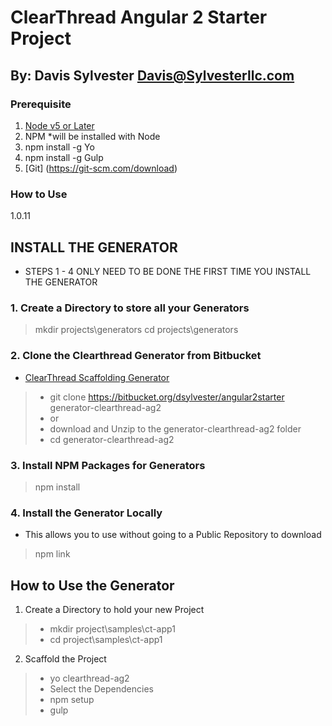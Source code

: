 # ClearThread Angular 2 Starter Project
## By:   Davis Sylvester <Davis@Sylvesterllc.com>

### Prerequisite

1.  [Node v5 or Later](https://nodejs.org/en/)
1.  NPM *will be installed with Node
1.  npm install -g Yo
1.  npm install -g Gulp
4.  [Git] (https://git-scm.com/download)


### How to Use
1.0.11

## INSTALL THE GENERATOR 
* STEPS 1 - 4 ONLY NEED TO BE DONE THE FIRST TIME YOU INSTALL THE GENERATOR

### 1.  Create a Directory to store all your Generators
> mkdir projects\generators
> cd projects\generators

### 2. Clone the Clearthread Generator from Bitbucket
* [ClearThread Scaffolding Generator](https://bitbucket.org/dsylvester/angular2starter)
> *  git clone https://bitbucket.org/dsylvester/angular2starter generator-clearthread-ag2
> *   or 
> *  download and Unzip to the generator-clearthread-ag2 folder 
> *  cd generator-clearthread-ag2

### 3. Install NPM Packages for Generators
> npm install 

### 4.  Install the Generator Locally
* This allows you to use without going to a Public Repository to download
> npm link


## How to Use the Generator

1.  Create a Directory to hold your new Project
> *  mkdir project\samples\ct-app1
> *  cd project\samples\ct-app1

2. Scaffold the Project 
> *  yo clearthread-ag2
> *  Select the Dependencies
> *  npm setup
> *  gulp